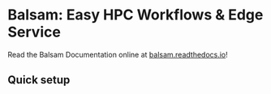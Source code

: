 # Balsam:  Easy HPC Workflows & Edge Service

Read the Balsam Documentation online at [balsam.readthedocs.io](https://balsam.readthedocs.io/en/latest/)!

## Quick setup
